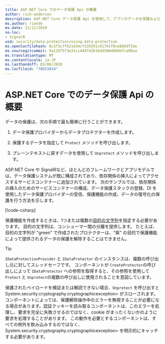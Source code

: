 ```yaml
---
title: ASP.NET Core でのデータ保護 Api の概要
author: rick-anderson
description: ASP.NET Core データ保護 Api を使用して、アプリのデータを保護および復号化する方法について説明します。
ms.author: riande
ms.date: 11/12/2019
no-loc:
- SignalR
uid: security/data-protection/using-data-protection
ms.openlocfilehash: 8c3f3c7fb21434cf335591c41741f0ce868df33e
ms.sourcegitcommit: 9a129f5f3e31cc449742b164d5004894bfca90aa
ms.translationtype: MT
ms.contentlocale: ja-JP
ms.lasthandoff: 03/06/2020
ms.locfileid: "78653834"
---
```

# <a name="get-started-with-the-data-protection-apis-in-aspnet-core"></a>ASP.NET Core でのデータ保護 Api の概要

<a name="security-data-protection-getting-started"></a>

データの保護は、次の手順で最も簡単に行うことができます。

1. データ保護プロバイダーからデータプロテクターを作成します。

2. 保護するデータを指定して `Protect` メソッドを呼び出します。

3. プレーンテキストに戻すデータを使用して `Unprotect` メソッドを呼び出します。

ASP.NET Core や SignalRなど、ほとんどのフレームワークとアプリモデルでは、データ保護システムが既に構成されており、依存関係の挿入によってアクセスするサービスコンテナーに追加されています。 次のサンプルでは、依存関係の挿入のためのサービスコンテナーの構成、データ保護スタックの登録、DI を使用したデータ保護プロバイダーの受信、保護機能の作成、データの復号化の保護を行う方法を示します。

[!code-csharp[](../../security/data-protection/using-data-protection/samples/protectunprotect.cs?highlight=26,34,35,36,37,38,39,40)]

保護機能を作成するときは、1つまたは複数の[目的の文字列](xref:security/data-protection/consumer-apis/purpose-strings)を指定する必要があります。 目的の文字列は、コンシューマー間の分離を提供します。 たとえば、目的の文字列が "green" で作成されたプロテクターは、"紫" の目的で保護機能によって提供されるデータの保護を解除することはできません。

>[!TIP]
> `IDataProtectionProvider` と `IDataProtector` のインスタンスは、複数の呼び出し元に対してスレッドセーフです。 コンポーネントが `CreateProtector`の呼び出しによって `IDataProtector` への参照を取得すると、その参照を使用して `Protect` と `Unprotect`の複数の呼び出しに使用されることを意図しています。
>
>保護されたペイロードを検証または解読できない場合、`Unprotect` を呼び出すと System.security.cryptography.cryptographicexception> がスローされます。 コンポーネントによっては、保護解除操作中のエラーを無視することが必要になる場合があります。認証クッキーを読み取るコンポーネントは、このエラーを処理し、要求を完全に失敗させるのではなく、cookie がまったくないかのように要求を処理することがあります。 この動作を必要とするコンポーネントは、すべての例外を飲み込みするのではなく、System.security.cryptography.cryptographicexception> を明示的にキャッチする必要があります。
